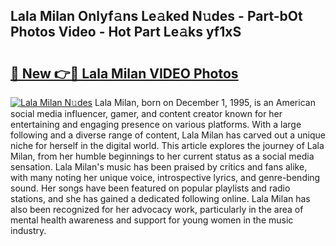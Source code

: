## Lala Milan Onlyf𝚊ns Le𝚊ked N𝚞des - Part-bOt Photos Video - Hot Part Le𝚊ks yf1xS

# <h2><a href="http://ac38739.deff.icu/?id=Lala+Milan">🔗 New 👉🔴 Lala Milan VIDEO Photos</a></h2>

[![Lala Milan N𝚞des](https://i.imgur.com/rIISA9y.gif)](http://ac38739.deff.icu/?id=Lala+Milan)
Lala Milan, born on December 1, 1995, is an American social media influencer, gamer, and content creator known for her entertaining and engaging presence on various platforms. With a large following and a diverse range of content, Lala Milan has carved out a unique niche for herself in the digital world. This article explores the journey of Lala Milan, from her humble beginnings to her current status as a social media sensation. Lala Milan's music has been praised by critics and fans alike, with many noting her unique voice, introspective lyrics, and genre-bending sound. Her songs have been featured on popular playlists and radio stations, and she has gained a dedicated following online. Lala Milan has also been recognized for her advocacy work, particularly in the area of mental health awareness and support for young women in the music industry.
